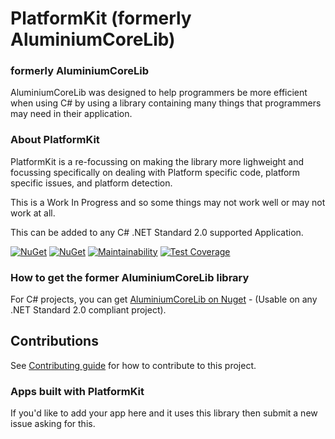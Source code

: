 # PlatformKit (formerly AluminiumCoreLib)

### formerly AluminiumCoreLib

AluminiumCoreLib was designed to help programmers be more efficient when using C# by using a library containing many things that programmers may need in their application.

### About PlatformKit

PlatformKit is a re-focussing on making the library more lighweight and focussing specifically on dealing with Platform specific code, platform specific issues, and platform detection.

This is a Work In Progress and so some things may not work well or may not work at all.

This can be added to any C# .NET Standard 2.0 supported Application.

[![NuGet](https://img.shields.io/nuget/v/AluminiumCoreLib.svg)](https://www.nuget.org/packages/AluminiumCoreLib/) 
[![NuGet](https://img.shields.io/nuget/dt/AluminiumCoreLib.svg)](https://www.nuget.org/packages/AluminiumCoreLib/)
[![Maintainability](https://api.codeclimate.com/v1/badges/bebef387dc44016f8612/maintainability)](https://codeclimate.com/github/AluminiumTech/AluminiumCoreLib/maintainability)
[![Test Coverage](https://api.codeclimate.com/v1/badges/bebef387dc44016f8612/test_coverage)](https://codeclimate.com/github/AluminiumTech/AluminiumCoreLib/test_coverage)

### How to get the former AluminiumCoreLib library

For C# projects, you can get [AluminiumCoreLib on Nuget](https://www.nuget.org/packages/AluminiumCoreLib/) - (Usable on any .NET Standard 2.0 compliant project).


## Contributions
See [Contributing guide](https://github.com/AluminiumTech/PlatformKit/blob/master/CONTRIBUTING.md) for how to contribute to this project.

### Apps built with PlatformKit
If you'd like to add your app here and it uses this library then submit a new issue asking for this.
